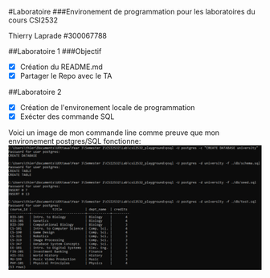 #Laboratoire
###Environement de programmation pour les laboratoires du cours CSI2532

Thierry Laprade #300067788

##Laboratoire 1 
###Objectif
- [x] Création du README.md
- [x] Partager le Repo avec le TA

##Laboratoire 2
- [x] Création de l'environement locale de programmation
- [x] Exécter des commande SQL

Voici un image de mon commande line comme preuve que mon environement postgres/SQL fonctionne:
![Commande Line](images/lab2_cmd.png)
